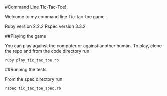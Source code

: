 #Command Line Tic-Tac-Toe!

Welcome to my command line Tic-tac-toe game.

Ruby version 2.2.2
Rspec version 3.3.2

##Playing the game

You can play against the computer or against another human. To play, clone the repo and from the code directory run

`ruby play_tic_tac_toe.rb`

##Running the tests

From the spec directory run

`rspec tic_tac_toe_spec.rb`


